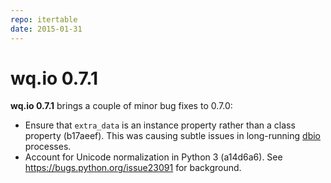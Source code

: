 ```yaml
---
repo: itertable
date: 2015-01-31
---
```


# wq.io 0.7.1

**wq.io 0.7.1** brings a couple of minor bug fixes to 0.7.0:
- Ensure that `extra_data` is an instance property rather than a class property (b17aeef).  This was causing subtle issues in long-running [dbio](https://github.com/wq/django-data-wizard) processes.
- Account for Unicode normalization in Python 3 (a14d6a6).  See https://bugs.python.org/issue23091 for background.
